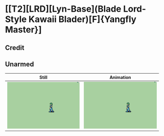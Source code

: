 # [\[T2\]\[LRD\]\[Lyn-Base\]\(Blade Lord-Style Kawaii Blader\)\[F\]{Yangfly Master}]

## Credit


	
## Unarmed

| Still | Animation |
| :---: | :-------: |
| ![Unarmed still](./Unarmed_000.png) | ![Unarmed animation](./Unarmed.gif) |
